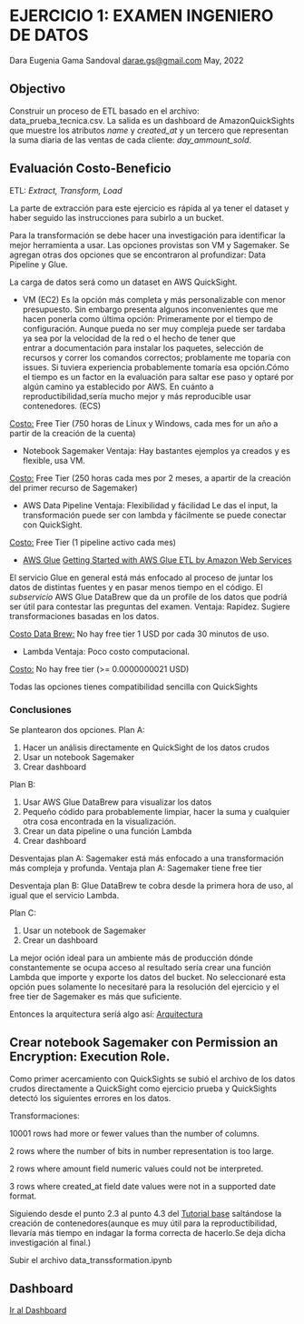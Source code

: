 # EJERCICIO 1: EXAMEN INGENIERO DE DATOS
Dara Eugenia Gama Sandoval
darae.gs@gmail.com
May, 2022

## Objectivo

Construir un proceso de ETL basado en el archivo:
data_prueba_tecnica.csv.
La salida es un dashboard de AmazonQuickSights que muestre los atributos *name* y *created_at* 
y un tercero que representan la suma diaria de las ventas de cada cliente: *day_ammount_sold*.

## Evaluación Costo-Beneficio

ETL: *Extract, Transform, Load*

La parte de extracción para este ejercicio es rápida al ya tener el dataset y haber seguido las instrucciones para subirlo a un bucket.

Para la  transformación se debe hacer una investigación para identificar la mejor herramienta  a usar. Las opciones provistas son VM y Sagemaker. Se agregan otras dos opciones que se encontraron al profundizar: Data Pipeline y Glue.

La carga de datos será como un dataset en AWS QuickSight.



* VM (EC2)
Es la opción más completa y más personalizable con menor presupuesto. 
Sin embargo presenta algunos inconvenientes que me hacen ponerla como última opción:
Primeramente por el tiempo de configuración. Aunque pueda no ser muy compleja puede ser tardaba ya sea por la velocidad de la red o el hecho de tener que  
entrar a documentación para instalar los paquetes, selección de recursos y  correr los comandos correctos; problamente me toparía con issues. Si tuviera experiencia probablemente tomaría esa opción.Cómo el tiempo es un factor en la evaluación para saltar ese paso y optaré por algún camino ya establecido por AWS. 
En cuánto a reproductibilidad,sería mucho mejor y más reproducible usar contenedores. (ECS)

[Costo:](https://aws.amazon.com/ec2/pricing/) Free Tier (750 horas de Linux y Windows, cada mes for un año a partir de la creación de la cuenta)

* Notebook Sagemaker
Ventaja: Hay bastantes ejemplos ya creados y es flexible, usa VM.

[Costo:](https://aws.amazon.com/sagemaker/pricing/) Free Tier (250 horas cada mes por 2 meses, a apartir de la creación del primer recurso de Sagemaker)

* AWS Data Pipeline
Ventaja: Flexibilidad y fácilidad
Le das el input, la transformación puede ser con lambda y fácilmente se puede conectar con QuickSight.

[Costo:](https://aws.amazon.com/codepipeline/pricing/) Free Tier (1 pipeline activo cada mes)


* [AWS Glue](https://aws.amazon.com/glue/?sc_channel=EL&sc_campaign=Demo_2018_vid&sc_medium=YouTube&sc_content=video2139&sc_detail=ANALYTICS&sc_country=US)
[Getting Started with AWS Glue ETL by Amazon Web Services](https://www.youtube.com/watch?v=z3HeHlWg88M)

El servicio Glue en general está más enfocado al proceso de juntar los datos de distintas fuentes y en pasar menos tiempo en el código. El *subservicio* AWS Glue DataBrew que da un profile de los datos que podríá ser útil para contestar las preguntas del examen.
Ventaja: Rapidez. Sugiere transformaciones basadas en los datos.

[Costo Data Brew:](https://aws.amazon.com/glue/pricing/) No hay free tier 1 USD por cada 30 minutos de uso.

* Lambda
Ventaja: Poco costo computacional.

[Costo:](https://aws.amazon.com/lambda/pricing/) No hay free tier (>= 0.0000000021 USD)


Todas las opciones tienes compatibilidad sencilla con QuickSights



### Conclusiones
Se plantearon dos opciones.
Plan A:
1. Hacer un análisis directamente en QuickSight de los datos crudos
2. Usar un notebook Sagemaker
3. Crear dashboard

Plan B:
1. Usar AWS Glue DataBrew para visualizar los datos
2. Pequeño códido para probablemente limpiar, hacer la suma y cualquier otra cosa encontrada en la visualización.
3. Crear un data pipeline o una función Lambda
5. Crear dashboard

Desventajas plan A: Sagemaker está más enfocado a una transformación más compleja y profunda.
Ventaja plan A: Sagemaker tiene free tier

Desventaja plan B: Glue DataBrew te cobra desde la primera hora de uso, al igual que el servicio Lambda.


Plan C:
1. Usar un notebook de Sagemaker
3. Crear un dashboard


La mejor oción ideal para un ambiente más de producción dónde constantemente se ocupa acceso al resultado sería crear una función Lambda que importe y exporte los datos del bucket. 
No seleccionaré esta opción pues solamente lo necesitaré para la resolución del ejercicio y el free tier de Sagemaker es más que suficiente.

Entonces la arquitectura seríá algo así:
[Arquitectura](https://github.com/Daegas/GFB-Test/blob/main/s3%20Buckte.png)


## Crear notebook Sagemaker con Permission an Encryption: Execution Role.

Como primer acercamiento con QuickSights se subió el archivo de los datos crudos directamente a QuickSight como ejercicio prueba y QuickSights detectó los siguientes errores en los datos.

Transformaciones: 

10001 rows had more or fewer values than the number of columns.

2 rows where the number of bits in number representation is too large.

2 rows where amount field numeric values could not be interpreted.

3 rows where created_at field date values were not in a supported date format.

Siguiendo desde el punto 2.3 al punto 4.3 del [Tutorial base](https://amazon-sagemaker.com/es/mlops/prerrequisites/notebook/)
saltándose la creación de contenedores(aunque es muy útil para la reproductibilidad, llevaría más tiempo en indagar la forma correcta de hacerlo.Se deja dicha investigación al final.)

Subir el archivo data_transsformation.ipynb

## Dashboard
[Ir al Dashboard ](https://us-east-1.quicksight.aws.amazon.com/sn/accounts/298954333936/dashboards/bb57c5c9-30c1-4680-b7a8-690cf261a211?directory_alias=gfb-dara-quicksight)

